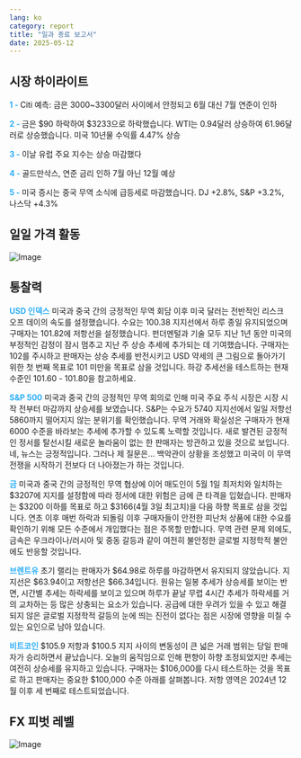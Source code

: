 ```yaml
---
lang: ko
category: report
title: "일과 종료 보고서"
date: 2025-05-12
---
```



<h2>시장 하이라이트</h2>
<strong style="color: #2caef7;">1 - </strong> Citi 예측: 금은 3000~3300달러 사이에서 안정되고 6월 대신 7월 연준이 인하

<strong style="color: #2caef7;">2 - </strong> 금은 $90 하락하여 $3233으로 하락했습니다. WTI는 0.94달러 상승하여 61.96달러로 상승했습니다. 미국 10년물 수익률 4.47% 상승

<strong style="color: #2caef7;">3 - </strong> 이날 유럽 주요 지수는 상승 마감했다

<strong style="color: #2caef7;">4 - </strong> 골드만삭스, 연준 금리 인하 7월 아닌 12월 예상

<strong style="color: #2caef7;">5 - </strong> 미국 증시는 중국 무역 소식에 급등세로 마감했습니다. DJ +2.8%, S&P +3.2%, 나스닥 +4.3%



<h2>일일 가격 활동</h2>
<img src="https://markleighedu.github.io/img/May-2025/12-May-2025/price.jpg" alt="Image"/>

<h2>통찰력</h2>
<strong style="color: #2caef7;">USD 인덱스</strong> 미국과 중국 간의 긍정적인 무역 회담 이후 미국 달러는 전반적인 리스크 오프 데이의 속도를 설정했습니다. 수요는 100.38 지지선에서 하루 종일 유지되었으며 구매자는 101.82에 저항선을 설정했습니다. 펀더멘털과 기술 모두 지난 1년 동안 미국의 부정적인 감정이 잠시 멈추고 지난 주 상승 추세에 추가되는 데 기여했습니다. 구매자는 102를 주시하고 판매자는 상승 추세를 반전시키고 USD 약세의 큰 그림으로 돌아가기 위한 첫 번째 목표로 101 미만을 목표로 삼을 것입니다. 하강 추세선을 테스트하는 현재 수준인 101.60 - 101.80을 참고하세요. 

<strong style="color: #2caef7;">S&P 500</strong> 미국과 중국 간의 긍정적인 무역 회의로 인해 미국 주요 주식 시장은 시장 시작 전부터 마감까지 상승세를 보였습니다. S&P는 수요가 5740 지지선에서 일일 저항선 5860까지 떨어지지 않는 분위기를 확인했습니다. 무역 거래와 확실성은 구매자가 현재 6000 수준을 바라보는 추세에 추가할 수 있도록 노력할 것입니다. 새로 발견된 긍정적인 정서를 탈선시킬 새로운 놀라움이 없는 한 판매자는 방관하고 있을 것으로 보입니다. 네, 뉴스는 긍정적입니다. 그러나 제 질문은… 백악관이 상황을 조성했고 미국이 이 무역 전쟁을 시작하기 전보다 더 나아졌는가 하는 것입니다. 

<strong style="color: #2caef7;">금</strong> 미국과 중국 간의 긍정적인 무역 협상에 이어 매도인이 5월 1일 최저치와 일치하는 $3207에 지지를 설정함에 따라 정서에 대한 위험은 금에 큰 타격을 입혔습니다. 판매자는 $3200 이하를 목표로 하고 $3166(4월 3일 최고치)을 다음 하향 목표로 삼을 것입니다. 연초 이후 매번 하락과 되돌림 이후 구매자들이 안전한 피난처 상품에 대한 수요를 확인하기 위해 모든 수준에서 개입했다는 점은 주목할 만합니다. 무역 관련 문제 외에도, 금속은 우크라이나/러시아 및 중동 갈등과 같이 여전히 불안정한 글로벌 지정학적 불안에도 반응할 것입니다. 

<strong style="color: #2caef7;">브렌트유</strong> 초기 랠리는 판매자가 $64.98로 하루를 마감하면서 유지되지 않았습니다. 지지선은 $63.94이고 저항선은 $66.34입니다. 원유는 일봉 추세가 상승세를 보이는 반면, 시간별 추세는 하락세를 보이고 있으며 하루가 끝날 무렵 4시간 추세가 하락세를 거의 교차하는 등 많은 상충되는 요소가 있습니다. 공급에 대한 우려가 있을 수 있고 해결되지 않은 글로벌 지정학적 갈등의 눈에 띄는 진전이 없다는 점은 시장에 영향을 미칠 수 있는 요인으로 남아 있습니다. 

<strong style="color: #2caef7;">비트코인</strong> $105.9 저항과 $100.5 지지 사이의 변동성이 큰 넓은 거래 범위는 당일 판매자가 승리하면서 끝났습니다. 오늘의 움직임으로 인해 편향이 하향 조정되었지만 추세는 여전히 상승세를 유지하고 있습니다. 구매자는 $106,000를 다시 테스트하는 것을 목표로 하고 판매자는 중요한 $100,000 수준 아래를 살펴봅니다. 저항 영역은 2024년 12월 이후 세 번째로 테스트되었습니다.



<h2>FX 피벗 레벨</h2>
<img src="https://markleighedu.github.io/img/May-2025/12-May-2025/pivot.jpg" alt="Image"/>